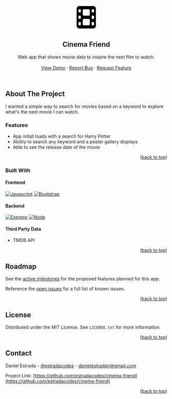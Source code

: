 <a name="readme-top"></a>

<!-- PROJECT LOGO -->
<br />
<div align="center">
  <a href="https://github.com/estradacodes/cinema-friend">
    <img src="md-img/logo.svg" alt="Logo" width="60" height="80">
  </a>

<h2 align="center">Cinema Friend</h2>

  <p align="center">
    Web app that shows movie data to inspire the next film to watch.
    <br />
    <br />
    <a href="https://cinemafriend.com">View Demo</a>
    ·
    <a href="https://github.com/estradacodes/cinema-friend/issues">Report Bug</a>
    ·
    <a href="https://github.com/estradacodes/cinema-friend/issues">Request Feature</a>
  </p>
</div>
<br />

<!-- ABOUT THE PROJECT -->
## About The Project

I wanted a simple way to search for movies based on a keyword to explore what's the next movie I can watch.

### Features
* App initall loads with a search for Harry Potter
* Ability to search any keyword and a poster gallery displays
* Able to see the release date of the movie

<p align="right">(<a href="#readme-top">back to top</a>)</p>

### Built With

#### Frontend
[![Javascript][ejs-img]][ejs-url]
[![Bootstrap][Bootstrap.com]][Bootstrap-url]

#### Backend
[![Express][Express-url]][Expressjs-url]
[![Node][Nodejs.com]][Nodejs-url]

#### Third Party Data
* TMDB API

<p align="right">(<a href="#readme-top">back to top</a>)</p>


<!-- ROADMAP -->
## Roadmap

See the [active milestones](https://github.com/estradacodes/cinema-friend/milestones) for the proposed features planned for this app.

Reference the [open issues](https://github.com/estradacodes/cinema-friend/issues) for a full list of known issues.

<p align="right">(<a href="#readme-top">back to top</a>)</p>


<!-- LICENSE -->
## License

Distributed under the MIT License. See `LICENSE.txt` for more information.

<p align="right">(<a href="#readme-top">back to top</a>)</p>


<!-- CONTACT -->
## Contact

Daniel Estrada - [@estradacodes](https://twitter.com/estradacodes) - danielestradajr@gmail.com

Project Link: [https://github.com/estradacodes/cinema-friend](https://github.com/estradacodes/cinema-friend)

<p align="right">(<a href="#readme-top">back to top</a>)</p>


<!-- MARKDOWN LINKS & IMAGES -->
<!-- https://www.markdownguide.org/basic-syntax/#reference-style-links -->

[React.js]: https://img.shields.io/badge/React-20232A?style=for-the-badge&logo=react&logoColor=61DAFB
[React-url]: https://reactjs.org/

[Express-url]: https://img.shields.io/badge/Express.js-404D59?style=for-the-badge
[Expressjs-url]: http://expressjs.com

[Bootstrap.com]: https://img.shields.io/badge/Bootstrap-563D7C?style=for-the-badge&logo=bootstrap&logoColor=white
[Bootstrap-url]: https://getbootstrap.com

[Nodejs.com]: https://img.shields.io/badge/Node.js-43853D?style=for-the-badge&logo=node.js&logoColor=white
[Nodejs-url]: https://nodejs.`com

[Mongodb.com]: https://img.shields.io/badge/MongoDB-4EA94B?style=for-the-badge&logo=mongodb&logoColor=white
[Mongo-url]: https://mongodb.com
	
[ejs-url]: https://ejs.co
[ejs-img]: https://img.shields.io/badge/JavaScript-F7DF1E?style=for-the-badge&logo=JavaScript&logoColor=white